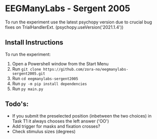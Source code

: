 # EEGManyLabs - Sergent 2005
To run the experiment use the latest psychopy version due to crucial bug fixes on TrialHandlerExt.
(psychopy.useVersion('2021.1.4'))

## Install Instructions

To run the experiment:
1. Open a Powershell window from the Start Menu
2. Run `git clone https://github.com/zora-no/eegmanylabs-sergent2005.git`
3. Run `cd eegmanylabs-sergent2005` 
4. Run `py -m pip install dependencies`
5. Run `py main.py`

## Todo's:
- If you submit the preselected position (inbetween the two choices) in Task T1 it always chooses the left answer ('OO')
- Add trigger for masks and fixation crosses?
- Check stimulus sizes (degrees)
